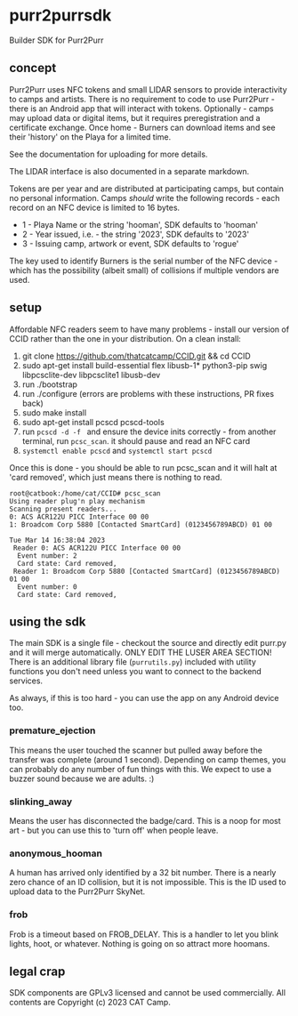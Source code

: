 # purr2purrsdk
Builder SDK for Purr2Purr

## concept

Purr2Purr uses NFC tokens and small LIDAR sensors to provide interactivity to camps and artists.
There is no requirement to code to use Purr2Purr - there is an Android app
that will interact with tokens.  Optionally - camps may upload data or 
digital items, but it requires preregistration and a certificate exchange.  Once home - Burners can 
download items and see their 'history' on the Playa for a limited time.

See the documentation for uploading for more details.

The LIDAR interface is also documented in a separate markdown.

Tokens are per year and are distributed at participating camps, but contain
no personal information.  Camps _should_ write the following records - each record
on an NFC device is limited to 16 bytes.

- 1 - Playa Name or the string 'hooman', SDK defaults to 'hooman'
- 2 - Year issued, i.e. - the string '2023', SDK defaults to '2023'
- 3 - Issuing camp, artwork or event, SDK defaults to 'rogue'

The key used to identify Burners is the serial number of the NFC 
device - which has the possibility (albeit small) of collisions if 
multiple vendors are used.

## setup

Affordable NFC readers seem to have many problems - install our version of CCID rather than the one in your distribution.
On a clean install:

1) git clone https://github.com/thatcatcamp/CCID.git && cd CCID
2) sudo apt-get install build-essential flex libusb-1* python3-pip swig libpcsclite-dev libpcsclite1 libusb-dev
3) run ./bootstrap
4) run ./configure (errors are problems with these instructions, PR fixes back)
5) sudo make install
6) sudo apt-get install pcscd pcscd-tools
7) run `pcscd -d -f ` and ensure the device inits correctly - from another terminal, run `pcsc_scan`.  it should pause and read an NFC card
8) `systemctl enable pcscd` and `systemctl start pcscd`


Once this is done - you should be able to run pcsc_scan and it will halt at 'card removed', which just means there is nothing to read.

```
root@catbook:/home/cat/CCID# pcsc_scan 
Using reader plug'n play mechanism
Scanning present readers...
0: ACS ACR122U PICC Interface 00 00
1: Broadcom Corp 5880 [Contacted SmartCard] (0123456789ABCD) 01 00
 
Tue Mar 14 16:38:04 2023
 Reader 0: ACS ACR122U PICC Interface 00 00
  Event number: 2
  Card state: Card removed, 
 Reader 1: Broadcom Corp 5880 [Contacted SmartCard] (0123456789ABCD) 01 00
  Event number: 0
  Card state: Card removed, 
```

## using the sdk

The main SDK is a single file - checkout the source and directly edit purr.py and it will merge automatically.  ONLY EDIT THE LUSER AREA SECTION!
There is an additional library file (`purrutils.py`) included with utility functions you 
don't need unless you want to connect to the backend services.

As always, if this is too hard - you can use the app on any Android device too.

### premature_ejection

This means the user touched the scanner but pulled away before the transfer was complete (around 1 second).  Depending on camp themes, you can 
probably do any number of fun things with this.  We expect to use a buzzer sound because we are adults.  :)

### slinking_away

Means the user has disconnected the badge/card.  This is a noop for most art - but you can use this to 'turn off' when people leave.

### anonymous_hooman

A human has arrived only identified by a 32 bit number.  There is a nearly zero chance of an ID collision, but it is not impossible.  This is the ID used to upload data to the Purr2Purr SkyNet.

### frob
 
Frob is a timeout based on FROB_DELAY.  This is a handler to let you blink lights, hoot, or whatever.  Nothing is going on so attract more hoomans.



## legal crap

SDK components are GPLv3 licensed and cannot be used
commercially.  All contents are Copyright (c) 2023 CAT Camp.
